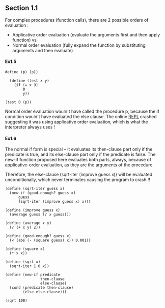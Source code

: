 ## Section 1.1

For complex procedures (function calls), there are 2 possible orders of evaluation :
- Applicative order evaluation (evaluate the arguments first and then apply function) vs
- Normal order evaluation (fully expand the function by substituting arguments and then evaluate)

#### Ex1.5

```
define (p) (p))

  (define (test x y)
    (if (= x 0)
        0
        y))

(test 0 (p))
```
Normal order evaluation wouln't have called the procedure p, because the if condition wouln't have evaluated the else clause.
The online [REPL](https://repl.it/@priteshshrivast/Ex15) crashed suggesting it was using applicative order evaluation, 
which is what the interpreter always uses !

#### Ex1.6

The normal if form is special – it evaluates its then-clause part only if the predicate is true, and its else-clause part only if the predicate is false. The new-if function proposed here evaluates both parts, always, because of applicative-order evaluation, as they are the arguments of the procedure. 

Therefore, the else-clause (sqrt-iter (improve guess x)) will be evaluated unconditionally, which never terminates causing the program to crash !!

```
(define (sqrt-iter guess x)
  (new-if (good-enough? guess x)
      guess
      (sqrt-iter (improve guess x) x)))

(define (improve guess x)
  (average guess (/ x guess)))

(define (average x y) 
  (/ (+ x y) 2))

(define (good-enough? guess x)
  (< (abs (- (square guess) x)) 0.001))

(define (square x)
  (* x x))

(define (sqrt x)
  (sqrt-iter 1.0 x))

(define (new-if predicate 
                then-clause 
                else-clause)
  (cond (predicate then-clause)
        (else else-clause)))

(sqrt 100)
```
